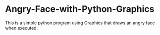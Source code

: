 # Angry-Face-with-Python-Graphics
This is a simple python program using Graphics that draws an angry face when executed.
